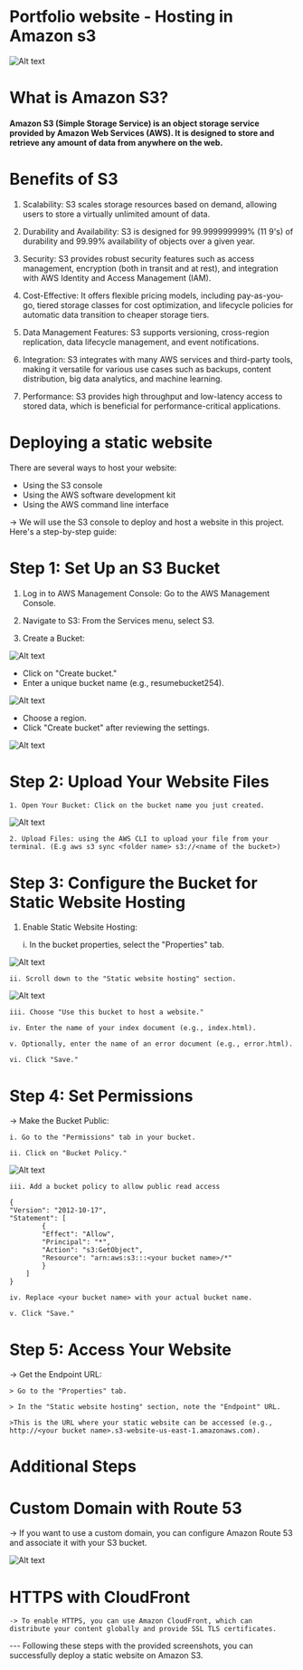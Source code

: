 # Portfolio website - Hosting in Amazon s3

![Alt text](https://private-user-images.githubusercontent.com/143833326/339408948-bfa4c4a1-f270-4774-b199-7b5f909d87f2.png?jwt=eyJhbGciOiJIUzI1NiIsInR5cCI6IkpXVCJ9.eyJpc3MiOiJnaXRodWIuY29tIiwiYXVkIjoicmF3LmdpdGh1YnVzZXJjb250ZW50LmNvbSIsImtleSI6ImtleTUiLCJleHAiOjE3MjAwMTI2MTAsIm5iZiI6MTcyMDAxMjMxMCwicGF0aCI6Ii8xNDM4MzMzMjYvMzM5NDA4OTQ4LWJmYTRjNGExLWYyNzAtNDc3NC1iMTk5LTdiNWY5MDlkODdmMi5wbmc_WC1BbXotQWxnb3JpdGhtPUFXUzQtSE1BQy1TSEEyNTYmWC1BbXotQ3JlZGVudGlhbD1BS0lBVkNPRFlMU0E1M1BRSzRaQSUyRjIwMjQwNzAzJTJGdXMtZWFzdC0xJTJGczMlMkZhd3M0X3JlcXVlc3QmWC1BbXotRGF0ZT0yMDI0MDcwM1QxMzExNTBaJlgtQW16LUV4cGlyZXM9MzAwJlgtQW16LVNpZ25hdHVyZT04MDkzZTlhOTgwYmFiMGY3ZmQ0YjA0MzYxOTBlMmMwMWIzZTgzMjY0OWVmYzEyYzgyMTczZjU5OGY0OTk1ODhjJlgtQW16LVNpZ25lZEhlYWRlcnM9aG9zdCZhY3Rvcl9pZD0wJmtleV9pZD0wJnJlcG9faWQ9MCJ9.5oOp36U5_7U65CfhUxXEBz36EIrJ_5aPMLj31xpXWNI)

# What is Amazon S3?
#### Amazon S3 (Simple Storage Service) is an object storage service provided by Amazon Web Services (AWS). It is designed to store and retrieve any amount of data from anywhere on the web.

# Benefits of S3
1. Scalability: S3 scales storage resources based on demand, allowing users to store a virtually unlimited amount of data.

2. Durability and Availability: S3 is designed for 99.999999999% (11 9's) of durability and 99.99% availability of objects over a given year.

3. Security: S3 provides robust security features such as access management, encryption (both in transit and at rest), and integration with AWS Identity and Access Management (IAM).

4. Cost-Effective: It offers flexible pricing models, including pay-as-you-go, tiered storage classes for cost optimization, and lifecycle policies for automatic data transition to cheaper storage tiers.

5. Data Management Features: S3 supports versioning, cross-region replication, data lifecycle management, and event notifications.

6. Integration: S3 integrates with many AWS services and third-party tools, making it versatile for various use cases such as backups, content distribution, big data analytics, and machine learning.

7. Performance: S3 provides high throughput and low-latency access to stored data, which is beneficial for performance-critical applications.

# Deploying a static website
There are several ways to host your website:
 - Using the S3 console
 - Using the AWS software development kit
- Using the AWS command line interface

-> We will use the S3 console to deploy and host a website in this project. Here's a step-by-step guide:

# Step 1: Set Up an S3 Bucket

1. Log in to AWS Management Console: Go to the AWS Management Console.

2. Navigate to S3: From the Services menu, select S3.

3. Create a Bucket:

![Alt text](images/Screenshot(87).png)

- Click on "Create bucket."
- Enter a unique bucket name (e.g., resumebucket254).

![Alt text](images/Screenshot(88).png)

- Choose a region.
- Click "Create bucket" after reviewing the settings.

![Alt text](images/Screenshot(92).png)

# Step 2: Upload Your Website Files

    1. Open Your Bucket: Click on the bucket name you just created.

![Alt text](images/Screenshot(93).png)

    2. Upload Files: using the AWS CLI to upload your file from your terminal. (E.g aws s3 sync <folder name> s3://<name of the bucket>)

# Step 3: Configure the Bucket for Static Website Hosting

1. Enable Static Website Hosting:

    i. In the bucket properties, select the "Properties" tab.

![Alt text](images/Screenshot(96).png)

    ii. Scroll down to the "Static website hosting" section.

![Alt text](images/Screenshot(97).png)

    iii. Choose "Use this bucket to host a website."

    iv. Enter the name of your index document (e.g., index.html).

    v. Optionally, enter the name of an error document (e.g., error.html).

    vi. Click "Save."

# Step 4: Set Permissions

-> Make the Bucket Public:

    i. Go to the "Permissions" tab in your bucket.

    ii. Click on "Bucket Policy."

![Alt text](images/Screenshot(98).png)

    iii. Add a bucket policy to allow public read access

    {
    "Version": "2012-10-17",
    "Statement": [
            {
            "Effect": "Allow",
            "Principal": "*",
            "Action": "s3:GetObject",
            "Resource": "arn:aws:s3:::<your bucket name>/*"
            }
        ]
    }

    iv. Replace <your bucket name> with your actual bucket name.

    v. Click "Save."

# Step 5:  Access Your Website

-> Get the Endpoint URL:

    > Go to the "Properties" tab.

    > In the "Static website hosting" section, note the "Endpoint" URL.

    >This is the URL where your static website can be accessed (e.g., http://<your bucket name>.s3-website-us-east-1.amazonaws.com).


# Additional Steps

# Custom Domain with Route 53

 -> If you want to use a custom domain, you can configure Amazon Route 53 and associate it with your S3 bucket.

![Alt text](images/Screenshot(95).png)

# HTTPS with CloudFront

    -> To enable HTTPS, you can use Amazon CloudFront, which can distribute your content globally and provide SSL TLS certificates.

--- Following these steps with the provided screenshots, you can successfully deploy a static website on Amazon S3.
